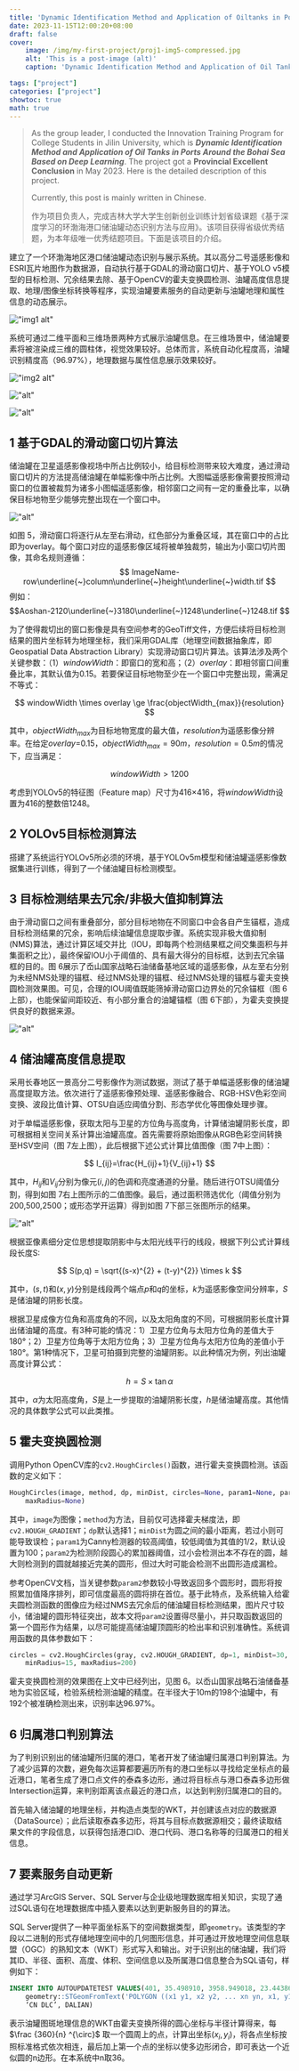 ```yaml
---
title: 'Dynamic Identification Method and Application of Oiltanks in Ports Around the Bohai Sea Based on Deep Learning | 基于深度学习的环渤海港口储油罐动态识别方法与应用'
date: 2023-11-15T12:00:20+08:00
draft: false
cover:
    image: /img/my-first-project/proj1-img5-compressed.jpg
    alt: 'This is a post-image (alt)'
    caption: 'Dynamic Identification Method and Application of Oil Tanks in Ports Around the Bohai Sea Based on Deep Learning'

tags: ["project"]
categories: ["project"]
showtoc: true
math: true
---
```

> As the group leader, I conducted the Innovation Training Program for College Students in Jilin University, which is ***Dynamic Identification Method and Application of Oil Tanks in Ports Around the Bohai Sea Based on Deep Learning***. The project got a **Provincial Excellent Conclusion** in May 2023. Here is the detailed description of this project.
>
> Currently, this post is mainly written in Chinese.
>
>作为项目负责人，完成吉林大学大学生创新创业训练计划省级课题《基于深度学习的环渤海港口储油罐动态识别方法与应用》。该项目获得省级优秀结题，为本年级唯一优秀结题项目。下面是该项目的介绍。

建立了一个环渤海地区港口储油罐动态识别与展示系统。其以高分二号遥感影像和ESRI瓦片地图作为数据源，自动执行基于GDAL的滑动窗口切片、基于YOLO v5模型的目标检测、冗余结果去除、基于OpenCV的霍夫变换圆检测、油罐高度信息提取、地理/图像坐标转换等程序，实现油罐要素服务的自动更新与油罐地理和属性信息的动态展示。

!["img1 alt"](/img/my-first-project/proj1-img1-compressed.jpg "图1 系统架构图")

系统可通过二维平面和三维场景两种方式展示油罐信息。在三维场景中，储油罐要素将被渲染成三维的圆柱体，视觉效果较好。总体而言，系统自动化程度高，油罐识别精度高（96.97%），地理数据与属性信息展示效果较好。

!["img2 alt"](/img/my-first-project/proj1-img2.png "图 2 环渤海港口储油罐识别与展示系统截图（2D）")

!["alt"](/img/my-first-project/proj1-img3.png "图 3 环渤海港口储油罐识别与展示系统截图（3D）")

!["alt"](/img/my-first-project/proj1-img4.png "图 4 油罐识别结果局部（左：原始遥感影像；右：识别结果）")

## 1 基于GDAL的滑动窗口切片算法

储油罐在卫星遥感影像视场中所占比例较小，给目标检测带来较大难度，通过滑动窗口切片的方法提高储油罐在单幅影像中所占比例。大图幅遥感影像需要按照滑动窗口的位置被裁剪为诸多小图幅遥感影像，相邻窗口之间有一定的重叠比率，以确保目标地物至少能够完整出现在一个窗口中。

!["alt"](/img/my-first-project/proj1-img5-compressed.jpg "图 5 滑动窗口切片原理图（岙山国家战略石油储备基地）")

如图 5，滑动窗口将逐行从左至右滑动，红色部分为重叠区域，其在窗口中的占比即为overlay。每个窗口对应的遥感影像区域将被单独裁剪，输出为小窗口切片图像，其命名规则遵循：
$$
ImageName-row\underline{~}column\underline{~}height\underline{~}width.tif
$$
例如：
$$Aoshan-2120\underline{~}3180\underline{~}1248\underline{~}1248.tif
$$

为了使得裁切出的窗口影像是具有空间参考的GeoTiff文件，方便后续将目标检测结果的图片坐标转为地理坐标，我们采用GDAL库（地理空间数据抽象库，即Geospatial Data Abstraction Library）实现滑动窗口切片算法。该算法涉及两个关键参数：（1）$windowWidth$：即窗口的宽和高；（2）$overlay$：即相邻窗口间重叠比率，其默认值为0.15。若要保证目标地物至少在一个窗口中完整出现，需满足不等式：

$$
windowWidth \times overlay \ge \frac{objectWidth_{max}}{resolution}
$$

其中，$objectWidth_{max}$为目标地物宽度的最大值，$resolution$为遥感影像分辨率。在给定$overlay$=0.15，$objectWidth_{max}=90m$，$resolution=0.5m$的情况下，应当满足：

$$
windowWidth>1200
$$

考虑到YOLOv5的特征图（Feature map）尺寸为416×416，将$windowWidth$设置为416的整数倍1248。

## 2 YOLOv5目标检测算法

搭建了系统运行YOLOv5所必须的环境，基于YOLOv5m模型和储油罐遥感影像数据集进行训练，得到了一个储油罐目标检测模型。

## 3 目标检测结果去冗余/非极大值抑制算法

由于滑动窗口之间有重叠部分，部分目标地物在不同窗口中会各自产生锚框，造成目标检测结果的冗余，影响后续油罐信息提取步骤。系统实现非极大值抑制(NMS)算法，通过计算区域交并比（IOU，即每两个检测结果框之间交集面积与并集面积之比），最终保留IOU小于阈值的、具有最大得分的目标框，达到去冗余锚框的目的。图 6展示了岙山国家战略石油储备基地区域的遥感影像，从左至右分别为未经NMS处理的锚框、经过NMS处理的锚框、经过NMS处理的锚框与霍夫变换圆检测效果图。可见，合理的IOU阈值既能筛掉滑动窗口边界处的冗余锚框（图 6上部），也能保留间距较近、有小部分重合的油罐锚框（图 6下部），为霍夫变换提供良好的数据来源。

!["alt"](/img/my-first-project/proj1-img6.png "图 6 非极大值抑制与霍夫变换圆检测效果图")

## 4 储油罐高度信息提取

采用长春地区一景高分二号影像作为测试数据，测试了基于单幅遥感影像的储油罐高度提取方法。依次进行了遥感影像预处理、遥感影像融合、RGB-HSV色彩空间变换、波段比值计算、OTSU自适应阈值分割、形态学优化等图像处理步骤。

对于单幅遥感影像，获取太阳与卫星的方位角与高度角，计算储油罐阴影长度，即可根据相关空间关系计算出油罐高度。首先需要将原始图像从RGB色彩空间转换至HSV空间（图 7左上图），此后根据下述公式计算比值图像（图 7中上图）：

$$
I_{ij}=\frac{H_{ij}+1}{V_{ij}+1}
$$

其中，$H_{ij}$和$V_{ij}$分别为像元$(i,j)$的色调和亮度通道的分量。随后进行OTSU阈值分割，得到如图 7右上图所示的二值图像。最后，通过面积筛选优化（阈值分别为200,500,2500；或形态学开运算）得到如图 7下部三张图所示的结果。

!["alt"](/img/my-first-project/proj1-img7.png "图 7 提取油罐高度图像处理过程")

根据亚像素细分定位思想提取阴影中与太阳光线平行的线段，根据下列公式计算线段长度S:

$$
S(p,q) = \sqrt{(s-x)^{2}  + (t-y)^{2}} \times k
$$

其中，$(s,t)$和$(x,y)$分别是线段两个端点$p$和$q$的坐标，$k$为遥感影像空间分辨率，$S$是储油罐的阴影长度。

根据卫星成像方位角和高度角的不同，以及太阳角度的不同，可根据阴影长度计算出储油罐的高度。有3种可能的情况：1）卫星方位角与太阳方位角的差值大于180°；2）卫星方位角等于太阳方位角；3）卫星方位角与太阳方位角的差值小于180°。第1种情况下，卫星可拍摄到完整的油罐阴影。以此种情况为例，列出油罐高度计算公式：

$$
h = S \times \tan \alpha
$$

其中，$α$为太阳高度角，$S$是上一步提取的油罐阴影长度，$h$是储油罐高度。其他情况的具体数学公式可以此类推。

## 5 霍夫变换圆检测

调用Python OpenCV库的`cv2.HoughCircles()`函数，进行霍夫变换圆检测。该函数的定义如下：

```Python
HoughCircles(image, method, dp, minDist, circles=None, param1=None, param2=None, minRadius=None,
    maxRadius=None)
```

其中，`image`为图像；`method`为方法，目前仅可选择霍夫梯度法，即`cv2.HOUGH_GRADIENT`；`dp`默认选择1；`minDist`为圆之间的最小距离，若过小则可能导致误检；`param1`为Canny检测器的较高阈值，较低阈值为其值的1/2，默认设置为100；`param2`为检测阶段圆心的累加器阈值，过小会检测出本不存在的圆，越大则检测到的圆就越接近完美的圆形，但过大时可能会检测不出圆形造成漏检。

参考OpenCV文档，当关键参数`param2`参数较小导致返回多个圆形时，圆形将按照累加值降序排列，即可信度最高的圆将排在首位。基于此特点，及系统输入给霍夫圆检测函数的图像应为经过NMS去冗余后的储油罐目标检测结果，图片尺寸较小，储油罐的圆形特征突出，故本文将`param2`设置得尽量小，并只取函数返回的第一个圆形作为结果，以尽可能提高储油罐顶圆形的检出率和识别准确性。系统调用函数的具体参数如下：

```Python
circles = cv2.HoughCircles(gray, cv2.HOUGH_GRADIENT, dp=1, minDist=30, param1=100, param2=30,
    minRadius=15, maxRadius=200)
```

霍夫变换圆检测的效果图在上文中已经列出，见图 6。以岙山国家战略石油储备基地为实验区域，检验系统检测油罐的精度。在半径大于10m的198个油罐中，有192个被准确检测出来，识别率达96.97%。

## 6 归属港口判别算法

为了判别识别出的储油罐所归属的港口，笔者开发了储油罐归属港口判别算法。为了减少运算的次数，避免每次运算都要遍历所有的港口坐标以寻找给定坐标点的最近港口，笔者生成了港口点文件的泰森多边形，通过将目标点与港口泰森多边形做Intersection运算，来判别距离该点最近的港口点，以达到判别归属港口的目的。

首先输入储油罐的地理坐标，并构造点类型的WKT，并创建该点对应的数据源（DataSource）；此后读取泰森多边形，将其与目标点数据源相交；最终读取结果文件的字段信息，以获得包括港口ID、港口代码、港口名称等的归属港口的相关信息。

## 7 要素服务自动更新

通过学习ArcGIS Server、SQL Server与企业级地理数据库相关知识，实现了通过SQL语句在地理数据库中插入要素以达到更新服务目的的算法。

SQL Server提供了一种平面坐标系下的空间数据类型，即`geometry`。该类型的字段以二进制的形式存储地理空间中的几何图形信息，并可通过开放地理空间信息联盟（OGC）的熟知文本（WKT）形式写入和输出。对于识别出的储油罐，我们将其ID、半径、面积、高度、体积、空间信息以及所属港口信息整合为SQL语句，样例如下：

```SQL
INSERT INTO AUTOUPDATETEST VALUES(401, 35.498910, 3958.949018, 23.443860, 92813.046525, 
    geometry::STGeomFromText('POLYGON ((x1 y1, x2 y2, ... xn yn, x1, y1))', 0), 5717,
    ‘CN DLC’, DALIAN)
```

表示油罐图斑地理信息的WKT由霍夫变换所得的圆心坐标与半径计算得来，每 $\frac {360}{n} ^{\circ}$ 取一个圆周上的点，计算出坐标$(x_i,y_i )$，将各点坐标按照标准格式依次相连，最后加上第一个点的坐标以使多边形闭合，即可表达一个近似圆的n边形。在本系统中n取36。
